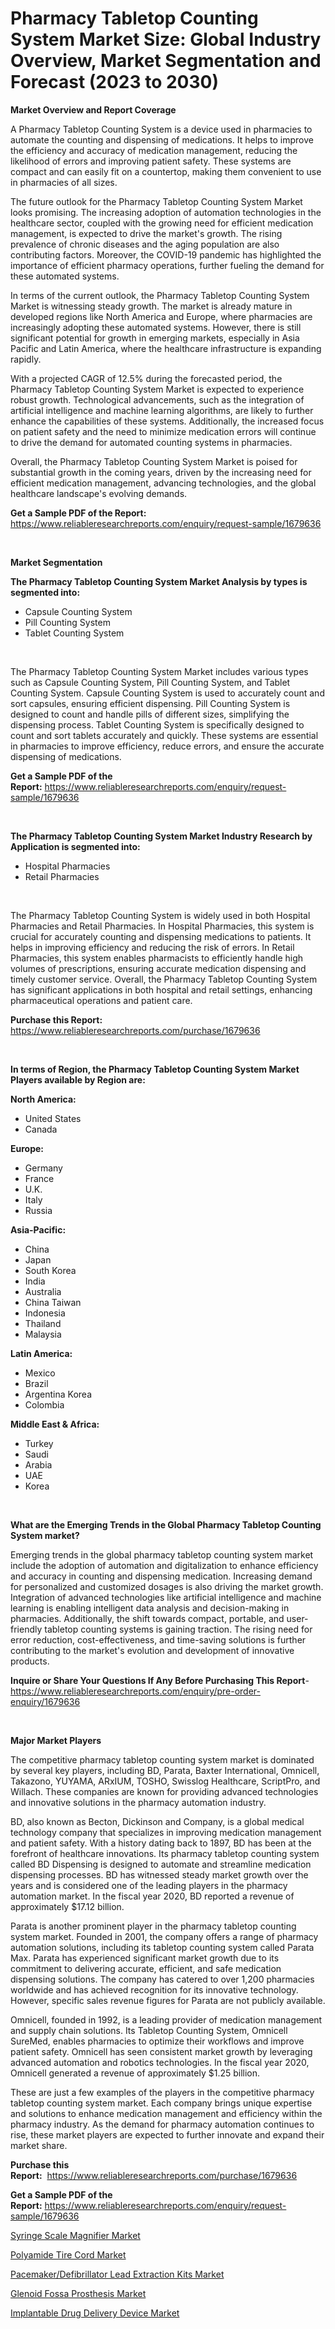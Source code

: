 <p><h1>Pharmacy Tabletop Counting System Market Size: Global Industry Overview, Market Segmentation and Forecast (2023 to 2030)</h1></p><p><strong>Market Overview and Report Coverage</strong></p>
<p><p>A Pharmacy Tabletop Counting System is a device used in pharmacies to automate the counting and dispensing of medications. It helps to improve the efficiency and accuracy of medication management, reducing the likelihood of errors and improving patient safety. These systems are compact and can easily fit on a countertop, making them convenient to use in pharmacies of all sizes.</p><p>The future outlook for the Pharmacy Tabletop Counting System Market looks promising. The increasing adoption of automation technologies in the healthcare sector, coupled with the growing need for efficient medication management, is expected to drive the market's growth. The rising prevalence of chronic diseases and the aging population are also contributing factors. Moreover, the COVID-19 pandemic has highlighted the importance of efficient pharmacy operations, further fueling the demand for these automated systems.</p><p>In terms of the current outlook, the Pharmacy Tabletop Counting System Market is witnessing steady growth. The market is already mature in developed regions like North America and Europe, where pharmacies are increasingly adopting these automated systems. However, there is still significant potential for growth in emerging markets, especially in Asia Pacific and Latin America, where the healthcare infrastructure is expanding rapidly.</p><p>With a projected CAGR of 12.5% during the forecasted period, the Pharmacy Tabletop Counting System Market is expected to experience robust growth. Technological advancements, such as the integration of artificial intelligence and machine learning algorithms, are likely to further enhance the capabilities of these systems. Additionally, the increased focus on patient safety and the need to minimize medication errors will continue to drive the demand for automated counting systems in pharmacies.</p><p>Overall, the Pharmacy Tabletop Counting System Market is poised for substantial growth in the coming years, driven by the increasing need for efficient medication management, advancing technologies, and the global healthcare landscape's evolving demands.</p></p>
<p><strong>Get a Sample PDF of the Report:</strong> <a href="https://www.reliableresearchreports.com/enquiry/request-sample/1679636">https://www.reliableresearchreports.com/enquiry/request-sample/1679636</a></p>
<p>&nbsp;</p>
<p><strong>Market Segmentation</strong></p>
<p><strong>The Pharmacy Tabletop Counting System Market Analysis by types is segmented into:</strong></p>
<p><ul><li>Capsule Counting System</li><li>Pill Counting System</li><li>Tablet Counting System</li></ul></p>
<p>&nbsp;</p>
<p><p>The Pharmacy Tabletop Counting System Market includes various types such as Capsule Counting System, Pill Counting System, and Tablet Counting System. Capsule Counting System is used to accurately count and sort capsules, ensuring efficient dispensing. Pill Counting System is designed to count and handle pills of different sizes, simplifying the dispensing process. Tablet Counting System is specifically designed to count and sort tablets accurately and quickly. These systems are essential in pharmacies to improve efficiency, reduce errors, and ensure the accurate dispensing of medications.</p></p>
<p><strong>Get a Sample PDF of the Report:</strong>&nbsp;<a href="https://www.reliableresearchreports.com/enquiry/request-sample/1679636">https://www.reliableresearchreports.com/enquiry/request-sample/1679636</a></p>
<p>&nbsp;</p>
<p><strong>The Pharmacy Tabletop Counting System Market Industry Research by Application is segmented into:</strong></p>
<p><ul><li>Hospital Pharmacies</li><li>Retail Pharmacies</li></ul></p>
<p>&nbsp;</p>
<p><p>The Pharmacy Tabletop Counting System is widely used in both Hospital Pharmacies and Retail Pharmacies. In Hospital Pharmacies, this system is crucial for accurately counting and dispensing medications to patients. It helps in improving efficiency and reducing the risk of errors. In Retail Pharmacies, this system enables pharmacists to efficiently handle high volumes of prescriptions, ensuring accurate medication dispensing and timely customer service. Overall, the Pharmacy Tabletop Counting System has significant applications in both hospital and retail settings, enhancing pharmaceutical operations and patient care.</p></p>
<p><strong>Purchase this Report:</strong>&nbsp; <a href="https://www.reliableresearchreports.com/purchase/1679636">https://www.reliableresearchreports.com/purchase/1679636</a></p>
<p>&nbsp;</p>
<p><strong>In terms of Region, the Pharmacy Tabletop Counting System Market Players available by Region are:</strong></p>
<p>
    <p> <strong> North America: </strong>
        <ul>
            <li>United States</li>
            <li>Canada</li>
        </ul>
        </p> 
    <p> <strong> Europe: </strong>
        <ul>
            <li>Germany</li>
            <li>France</li>
            <li>U.K.</li>
            <li>Italy</li>
            <li>Russia</li>
        </ul>
        </p> 
    <p> <strong> Asia-Pacific: </strong>
        <ul>
            <li>China</li>
            <li>Japan</li>
            <li>South Korea</li>
            <li>India</li>
            <li>Australia</li>
            <li>China Taiwan</li>
            <li>Indonesia</li>
            <li>Thailand</li>
            <li>Malaysia</li>
        </ul>
        </p> 
    <p> <strong> Latin America: </strong>
        <ul>
            <li>Mexico</li>
            <li>Brazil</li>
            <li>Argentina Korea</li>
            <li>Colombia</li>
        </ul>
        </p> 
    <p> <strong> Middle East & Africa: </strong>
        <ul>
            <li>Turkey</li>
            <li>Saudi</li>
            <li>Arabia</li>
            <li>UAE</li>
            <li>Korea</li>
        </ul>
    </p>
    </p>
<p>&nbsp;</p>
<p><strong>What are the Emerging Trends in the Global Pharmacy Tabletop Counting System market?</strong></p>
<p><p>Emerging trends in the global pharmacy tabletop counting system market include the adoption of automation and digitalization to enhance efficiency and accuracy in counting and dispensing medication. Increasing demand for personalized and customized dosages is also driving the market growth. Integration of advanced technologies like artificial intelligence and machine learning is enabling intelligent data analysis and decision-making in pharmacies. Additionally, the shift towards compact, portable, and user-friendly tabletop counting systems is gaining traction. The rising need for error reduction, cost-effectiveness, and time-saving solutions is further contributing to the market's evolution and development of innovative products.</p></p>
<p><strong>Inquire or Share Your Questions If Any Before Purchasing This Report</strong>- <a href="https://www.reliableresearchreports.com/enquiry/pre-order-enquiry/1679636">https://www.reliableresearchreports.com/enquiry/pre-order-enquiry/1679636</a></p>
<p>&nbsp;</p>
<p><strong>Major Market Players</strong></p>
<p><p>The competitive pharmacy tabletop counting system market is dominated by several key players, including BD, Parata, Baxter International, Omnicell, Takazono, YUYAMA, ARxIUM, TOSHO, Swisslog Healthcare, ScriptPro, and Willach. These companies are known for providing advanced technologies and innovative solutions in the pharmacy automation industry.</p><p>BD, also known as Becton, Dickinson and Company, is a global medical technology company that specializes in improving medication management and patient safety. With a history dating back to 1897, BD has been at the forefront of healthcare innovations. Its pharmacy tabletop counting system called BD Dispensing is designed to automate and streamline medication dispensing processes. BD has witnessed steady market growth over the years and is considered one of the leading players in the pharmacy automation market. In the fiscal year 2020, BD reported a revenue of approximately $17.12 billion.</p><p>Parata is another prominent player in the pharmacy tabletop counting system market. Founded in 2001, the company offers a range of pharmacy automation solutions, including its tabletop counting system called Parata Max. Parata has experienced significant market growth due to its commitment to delivering accurate, efficient, and safe medication dispensing solutions. The company has catered to over 1,200 pharmacies worldwide and has achieved recognition for its innovative technology. However, specific sales revenue figures for Parata are not publicly available.</p><p>Omnicell, founded in 1992, is a leading provider of medication management and supply chain solutions. Its Tabletop Counting System, Omnicell SureMed, enables pharmacies to optimize their workflows and improve patient safety. Omnicell has seen consistent market growth by leveraging advanced automation and robotics technologies. In the fiscal year 2020, Omnicell generated a revenue of approximately $1.25 billion.</p><p>These are just a few examples of the players in the competitive pharmacy tabletop counting system market. Each company brings unique expertise and solutions to enhance medication management and efficiency within the pharmacy industry. As the demand for pharmacy automation continues to rise, these market players are expected to further innovate and expand their market share.</p></p>
<p><strong>Purchase this Report:</strong>&nbsp;&nbsp;<a href="https://www.reliableresearchreports.com/purchase/1679636">https://www.reliableresearchreports.com/purchase/1679636</a></p>
<p></p>
<p><strong>Get a Sample PDF of the Report:</strong>&nbsp;<a href="https://www.reliableresearchreports.com/enquiry/request-sample/1679636">https://www.reliableresearchreports.com/enquiry/request-sample/1679636</a></p>
<p><p><a href="https://github.com/rahu1503/Market-Research-Report-List-1/blob/main/syringe-scale-magnifier-market.md">Syringe Scale Magnifier Market</a></p><p><a href="https://medium.com/@alaynagrant2023/polyamide-tire-cord-market-insight-market-trends-growth-forecasted-from-2023-to-2030-32308e80a48f">Polyamide Tire Cord Market</a></p><p><a href="https://www.linkedin.com/pulse/pacemakerdefibrillator-lead-extraction-kits-market-size-pwgvc/">Pacemaker/Defibrillator Lead Extraction Kits Market</a></p><p><a href="https://www.linkedin.com/pulse/glenoid-fossa-prosthesis-market-challenges-opportunities-tlwnc/">Glenoid Fossa Prosthesis Market</a></p><p><a href="https://github.com/rahu1501/Market-Research-Report-List-1/blob/main/implantable-drug-delivery-device-market.md">Implantable Drug Delivery Device Market</a></p></p>